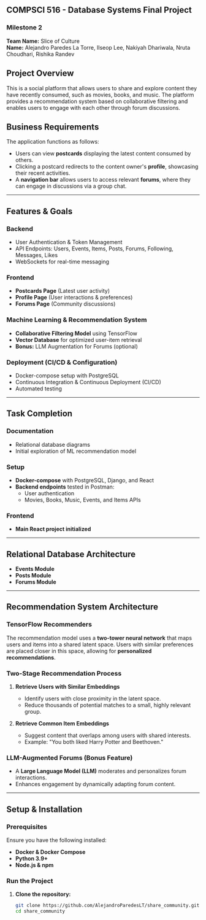 ## COMPSCI 516 - Database Systems Final Project  
### Milestone 2  

**Team Name:** Slice of Culture  
**Name:** Alejandro Paredes La Torre, Ilseop Lee, Nakiyah Dhariwala, Nruta Choudhari, Rishika Randev

## Project Overview  
This is a social platform that allows users to share and explore content they have recently consumed, such as movies, books, and music. The platform provides a recommendation system based on collaborative filtering and enables users to engage with each other through forum discussions.  

## Business Requirements  
The application functions as follows:  
- Users can view **postcards** displaying the latest content consumed by others.  
- Clicking a postcard redirects to the content owner's **profile**, showcasing their recent activities.  
- A **navigation bar** allows users to access relevant **forums**, where they can engage in discussions via a group chat.  

---

## Features & Goals  

### **Backend**  
- User Authentication & Token Management  
- API Endpoints: Users, Events, Items, Posts, Forums, Following, Messages, Likes  
- WebSockets for real-time messaging  

### **Frontend**  
- **Postcards Page** (Latest user activity)  
- **Profile Page** (User interactions & preferences)  
- **Forums Page** (Community discussions)  

### **Machine Learning & Recommendation System**  
- **Collaborative Filtering Model** using TensorFlow  
- **Vector Database** for optimized user-item retrieval  
- **Bonus:** LLM Augmentation for Forums (optional)  

### **Deployment (CI/CD & Configuration)**  
- Docker-compose setup with PostgreSQL  
- Continuous Integration & Continuous Deployment (CI/CD)  
- Automated testing  

---

## Task Completion  

### **Documentation**  
- Relational database diagrams  
- Initial exploration of ML recommendation model  

### **Setup**  
- **Docker-compose** with PostgreSQL, Django, and React  
- **Backend endpoints** tested in Postman:  
  - User authentication  
  - Movies, Books, Music, Events, and Items APIs  

### **Frontend**  
- **Main React project initialized**  

---

## **Relational Database Architecture**  

- **Events Module**  
- **Posts Module**  
- **Forums Module**  

---

## **Recommendation System Architecture**  

### **TensorFlow Recommenders**  
The recommendation model uses a **two-tower neural network** that maps users and items into a shared latent space. Users with similar preferences are placed closer in this space, allowing for **personalized recommendations**.  

### **Two-Stage Recommendation Process**  
1. **Retrieve Users with Similar Embeddings**  
   - Identify users with close proximity in the latent space.  
   - Reduce thousands of potential matches to a small, highly relevant group.  

2. **Retrieve Common Item Embeddings**  
   - Suggest content that overlaps among users with shared interests.  
   - Example: "You both liked Harry Potter and Beethoven."  

### **LLM-Augmented Forums (Bonus Feature)**  
- A **Large Language Model (LLM)** moderates and personalizes forum interactions.  
- Enhances engagement by dynamically adapting forum content.  

---

## **Setup & Installation**  

### **Prerequisites**  
Ensure you have the following installed:  
- **Docker & Docker Compose**  
- **Python 3.9+**  
- **Node.js & npm**  

### **Run the Project**  
1. **Clone the repository:**  
   ```sh
   git clone https://github.com/AlejandroParedesLT/share_community.git
   cd share_community

